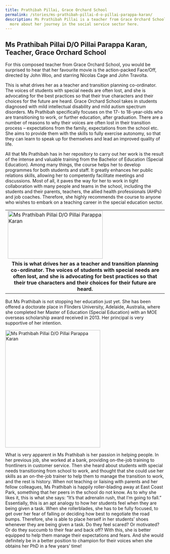 ```yaml
---
title: Prathibah Pillai, Grace Orchard School
permalink: /stories/ms-prathibah-pillai-d-o-pillai-parappa-karan/
description: Ms Prathibah Pillai is a teacher from Grace Orchard School. Read
  more about her journey in the social service sector here.
---
```



## Ms Prathibah Pillai D/O Pillai Parappa Karan, Teacher, Grace Orchard School

For this composed teacher from Grace Orchard School, you would be surprised to hear that her favourite movie is the action-packed Face/Off, directed by John Woo, and starring Nicolas Cage and John Travolta.

This is what drives her as a teacher and transition planning co-ordinator. The voices of students with special needs are often lost, and she is advocating for the best practices so that their true characters and their choices for the future are heard. Grace Orchard School takes in students diagnosed with mild intellectual disability and mild autism spectrum disorders. Ms Prathibah specifically focuses on the 17- to 18-year-olds who are transitioning to work, or further education, after graduation. There
are a number of reasons to why their voices are often lost in their transition process – expectations from the family, expectations from the school etc. She aims to provide them with the skills to fully exercise autonomy, so that they can learn to speak up for themselves and lead an improved quality of life.

All that Ms Prathibah has in her repository to carry out her work is the result of the intense and valuable training from the Bachelor of Education (Special Education). Among many things, the course helps her to develop programmes for both students and staff. It greatly enhances her public relations skills, allowing her to competently facilitate meetings and discussions. Most of all, it paves the way for her to work in tight collaboration with many people and teams in the school, including the students and their parents, teachers, the allied health professionals (AHPs) and job coaches. Therefore, she highly recommends the course to anyone who wishes to embark on a teaching career in the special education sector.

<table>
	<tbody>
		<tr>
			<td><img alt="Ms Prathibah Pillai D/O Pillai Parappa Karan" src="/images/stories/pages/ms-prathibah-pillai-d-o-pillai-parappa-karan.jpg" style="width: 300px; height: 151px;" /></td>
		</tr>
		<tr>
			<td style="text-align: center;"><strong style="text-align: center;">This is what drives her as a teacher and transition planning co-ordinator. The voices of students with special needs are often lost, and she is advocating for best practices so that their true characters and their choices for their future are heard.</strong></td>
		</tr>
	</tbody>
</table>

But Ms Prathibah is not stopping her education just yet. She has been offered a doctorate place in Flinders University, Adelaide, Australia, where she completed her Master of Education (Special Education) with an MOE overseas scholarship award received in 2013. Her principal is very supportive
of her intention. 

<img alt="Ms Prathibah Pillai D/O Pillai Parappa Karan" src="/images/stories/pages/ms-prathibah-pillai-d-o-pillai-parappa-karan-1.jpg" style="width: 300px; height: 372px;" />

What is very apparent in Ms Prathibah is her passion in helping people. In her previous job, she worked at a bank, providing on-the-job training to frontliners in customer service. Then she heard about students with special needs transitioning from school to work, and thought that she could use her skills as an on-the-job trainer to help them to manage the transition to work, and the rest is history. When not teaching or liaising with parents and her fellow colleagues, Ms Prathibah is happily roller-blading away at East Coast Park, something that her peers in the school do not know. As to why she likes it, this is what she says: “It’s that adrenalin rush, that I’m going to fall.” Essentially, this is an apt analogy to how her students feel when they are being given a task. When she rollerblades, she has to be fully focused, to get over her fear of falling or deciding how best to negotiate the road bumps. Therefore, she is able to place herself in her students’ shoes whenever they are being given a task. Do they feel scared? Or motivated? Or do they succumb to their fear and back off? With this, she is better equipped to help them manage their expectations and fears. And she would definitely be in a better position to champion for their voices when she obtains her PhD in a few years’ time!
